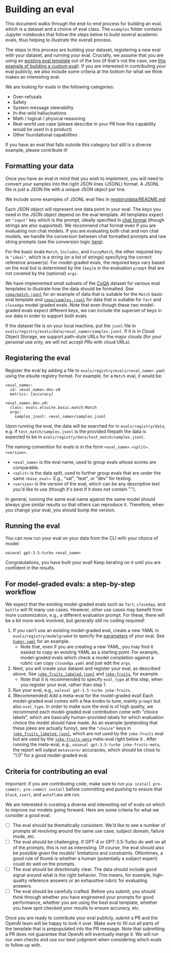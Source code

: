 # Building an eval

This document walks through the end-to-end process for building an eval, which is a dataset and a choice of eval class. The `examples` folder contains Jupyter notebooks that follow the steps below to build several academic evals, thus helping to illustrate the overall process.

The steps in this process are building your dataset, registering a new eval with your dataset, and running your eval. Crucially, we assume that you are using an [existing eval template](eval-templates.md) out of the box (if that's not the case, see [this example of building a custom eval](custom-eval.md)). If you are interested in contributing your eval publicly, we also include some criteria at the bottom for what we think makes an interesting eval.

We are looking for evals in the following categories:

- Over-refusals
- Safety
- System message steerability
- In-the-wild hallucinations
- Math / logical / physical reasoning
- Real-world use case (please describe in your PR how this capability would be used in a product)
- Other foundational capabilities

If you have an eval that falls outside this category but still is a diverse example, please contribute it!

## Formatting your data

Once you have an eval in mind that you wish to implement, you will need to convert your samples into the right JSON lines (JSONL) format. A JSONL file is just a JSON file with a unique JSON object per line.

We include some examples of JSONL eval files in [registry/data/README.md](../evals/registry/data/README.md)

Each JSON object will represent one data point in your eval. The keys you need in the JSON object depend on the eval template. All templates expect an `"input"` key which is the prompt, ideally specified in [chat format](https://platform.openai.com/docs/guides/chat/introduction) (though strings are also supported). We recommend chat format even if you are evaluating non chat models. If you are evaluating both chat and non chat models, we handle the conversion between chat formatted prompts and raw string prompts (see the conversion logic [here](../evals/prompt/base.py)).

For the basic evals `Match`, `Includes`, and `FuzzyMatch`, the other required key is `"ideal"`, which is a string (or a list of strings) specifying the correct reference answer(s). For model-graded evals, the required keys vary based on the eval but is determined by the `{key}`s in the evaluation `prompt` that are not covered by the (optional) `args`.

We have implemented small subsets of the [CoQA](https://stanfordnlp.github.io/coqa/) dataset for various eval templates to illustrate how the data should be formatted. See [`coqa/match.jsonl`](../evals/registry/data/coqa/match.jsonl) for an example of data that is suitable for the `Match` basic eval template and [`coqa/samples.jsonl`](../evals/registry/data/coqa/samples.jsonl) for data that is suitable for `fact` and `closedqa` model-graded evals. Note that even though these two model-graded evals expect different keys, we can include the superset of keys in our data in order to support both evals.

If the dataset file is on your local machine, put the `jsonl` file in `evals/registry/evals/data/<eval_name>/samples.jsonl`. If it is in Cloud Object Storage, we support path-style URLs for the major clouds (for your personal use only, we will not accept PRs with cloud URLs).

## Registering the eval

Register the eval by adding a file to `evals/registry/evals/<eval_name>.yaml` using the elsuite registry format. For example, for a `Match` eval, it would be:

```
<eval_name>:
  id: <eval_name>.dev.v0
  metrics: [accuracy]

<eval_name>.dev.v0:
  class: evals.elsuite.basic.match:Match
  args:
    samples_jsonl: <eval_name>/samples.jsonl
```

Upon running the eval, the data will be searched for in `evals/registry/data`, e.g. if `test_match/samples.jsonl` is the provided filepath the data is expected to be in `evals/registry/data/test_match/samples.jsonl`.

The naming convention for evals is in the form `<eval_name>.<split>.<version>`.

- `<eval_name>` is the eval name, used to group evals whose scores are comparable.
- `<split>` is the data split, used to further group evals that are under the same `<base_eval>`. E.g., "val", "test", or "dev" for testing.
- `<version>` is the version of the eval, which can be any descriptive text you'd like to use (though it's best if it does not contain ".").

In general, running the same eval name against the same model should always give similar results so that others can reproduce it. Therefore, when you change your eval, you should bump the version.

## Running the eval

You can now run your eval on your data from the CLI with your choice of model:

```
oaieval gpt-3.5-turbo <eval_name>
```
Congratulations, you have built your eval! Keep iterating on it until you are confident in the results.

## For model-graded evals: a step-by-step workflow

We expect that the existing model-graded evals such as `fact`, `closedqa`, and `battle` will fit many use cases. However, other use cases may benefit from more customization, e.g., a different evaluation prompt. For these, there will be a bit more work involved, but generally still no coding required!

1. If you can't use an existing model-graded eval, create a new YAML in `evals/registry/modelgraded` to specify the [parameters](eval-templates.md#parameters-for-model-graded-evals) of your eval. See [`humor.yaml`](../evals/registry/modelgraded/humor.yaml) for an example.
   - Note that, even if you are creating a new YAML, you may find it easiest to copy an existing YAML as a starting point. For example, model-graded evals which check a model completion against a rubric can copy `closedqa.yaml` and just edit the `args`.
2. Next, you will create your dataset and register your eval, as described above. See [`joke_fruits_labeled.jsonl`](../evals/registry/data/test_metaeval/joke_fruits_labeled.jsonl) and [`joke-fruits`](../evals/registry/evals/test-modelgraded.yaml), for example.
   - Note that it is recommended to specify `eval_type` at this step, when you register your eval, rather than step 1.
3. Run your eval, e.g., `oaleval gpt-3.5-turbo joke-fruits`.
4. (Recommended) Add a meta-eval for the model-graded eval! Each model-graded eval comes with a few knobs to tune, mainly `prompt` but also `eval_type`. In order to make sure the eval is of high quality, we recommend each model-graded eval contribution come with "choice labels", which are basically human-provided labels for which evaluation choice the model should have made. As an example (pretending that these jokes are actually funny), see the `"choice"` keys in [`joke_fruits_labeled.jsonl`](../evals/registry/data/test_metaeval/joke_fruits_labeled.jsonl), which are not used by the `joke-fruits` eval but are used by the [`joke-fruits-meta`](../evals/registry/evals/test-modelgraded.yaml) meta-eval right below it . After running the meta-eval, e.g., `oaieval gpt-3.5-turbo joke-fruits-meta`, the report will output `metascore/` accuracies, which should be close to "1.0" for a good model-graded eval.

## Criteria for contributing an eval

Important: if you are contributing code, make sure to run `pip install pre-commit; pre-commit install` before committing and pushing to ensure that `black`, `isort`, and `autoflake` are run.

We are interested in curating a diverse and interesting set of evals on which to improve our models going forward. Here are some criteria for what we consider a good eval.

- [ ] The eval should be thematically consistent. We'd like to see a number of prompts all revolving around the same use case, subject domain, failure mode, etc.
- [ ] The eval should be challenging. If GPT-4 or GPT-3.5-Turbo do well on all of the prompts, this is not as interesting. Of course, the eval should also be possible given the models' limitations and constraints. Oftentimes, a good rule of thumb is whether a human (potentially a subject expert) could do well on the prompts.
- [ ] The eval should be directionally clear. The data should include good signal around what is the right behavior. This means, for example, high-quality reference answers or an exhaustive rubric for evaluating answers.
- [ ] The eval should be carefully crafted. Before you submit, you should think through whether you have engineered your prompts for good performance, whether you are using the best eval template, whether you have spot checked your results to ensure accuracy, etc.

Once you are ready to contribute your eval publicly, submit a PR and the OpenAI team will be happy to look it over. Make sure to fill out all parts of the template that is prepopulated into the PR message. Note that submitting a PR does not guarantee that OpenAI will eventually merge it. We will run our own checks and use our best judgment when considering which evals to follow up with.
